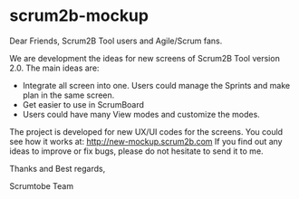 scrum2b-mockup
==============

Dear Friends, Scrum2B Tool users and Agile/Scrum fans.

We are development the ideas for new screens of Scrum2B Tool version 2.0.
The main ideas are:
- Integrate all screen into one. Users could manage the Sprints and make plan in the same screen.
- Get easier to use in ScrumBoard
- Users could have many View modes and customize the modes.

The project is developed for new UX/UI codes for the screens. 
You could see how it works at: http://new-mockup.scrum2b.com
If you find out any ideas to improve or fix bugs, please do not hesitate to send it to me.

Thanks and Best regards,

Scrumtobe Team
